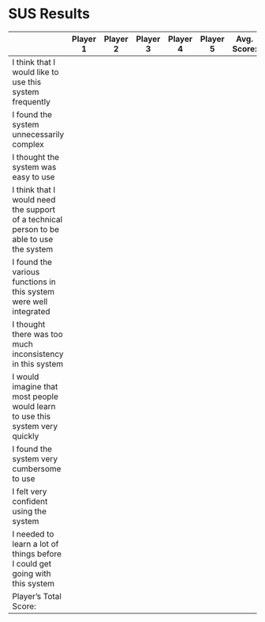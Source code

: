 # SUS Results

|  | Player 1 | Player 2 | Player 3 | Player 4 | Player 5 | Avg. Score: |
| --- | --- | --- | --- | --- | --- | --- |
| I think that I would like to use this system frequently |  |  |  |  |  |  |
| I found the system unnecessarily complex |  |  |  |  |  |  |
| I thought the system was easy to use |  |  |  |  |  |  |
| I think that I would need the support of a technical person to be able to use the system |  |  |  |  |  |  |
| I found the various functions in this system were well integrated |  |  |  |  |  |  |
| I thought there was too much inconsistency in this system |  |  |  |  |  |  |
| I would imagine that most people would learn to use this system very quickly |  |  |  |  |  |  |
| I found the system very cumbersome to use |  |  |  |  |  |  |
| I felt very confident using the system |  |  |  |  |  |  |
| I needed to learn a lot of things before I could get going with this system |  |  |  |  |  |  |
| Player’s Total Score: |  |  |  |  |  |  |
